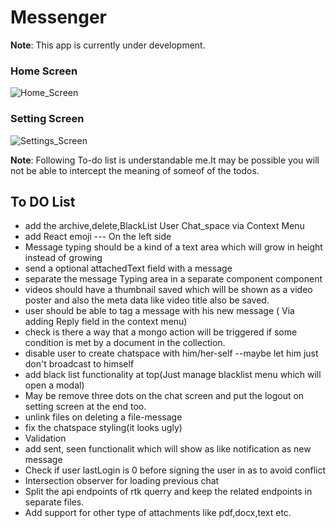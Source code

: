# Messenger
**Note**: This app is currently under development.

### Home Screen
![Home_Screen](https://firebasestorage.googleapis.com/v0/b/mern-app-61a6f.appspot.com/o/Messenger%2FHome_Screen.png?alt=media&token=62bc5d56-b69d-4624-b6d9-6b0f71cc0f88)

### Setting Screen
![Settings_Screen](https://firebasestorage.googleapis.com/v0/b/mern-app-61a6f.appspot.com/o/Messenger%2FSetting_Screen.png?alt=media&token=eca00ce1-d58b-447e-a80c-9302fa2e6835)


**Note**: Following To-do list is understandable me.It may be possible you will not be able to intercept the meaning of someof of the todos.
## To DO List
- add the archive,delete,BlackList User Chat_space via Context Menu
- add React emoji --- On the left side
- Message typing should be a kind of a text area which will grow in height instead of growing
- send a optional attachedText field with a message
- separate the message Typing area in a separate component component
- videos should have a thumbnail saved which will be shown as a video poster and also the meta data like video title also be saved.
- user should be able to tag a message with his new message ( Via adding Reply field in the context menu)
- check is there a way that a mongo action will be triggered if some condition is met by a document in the collection.
- disable user to create chatspace with him/her-self --maybe let him just don't broadcast to himself
- add black list functionality at top(Just manage blacklist menu which will open a modal)
- May be remove three dots on the chat screen and put the logout on setting screen at the end too.
- unlink files on deleting a file-message
- fix the chatspace styling(it looks ugly)
- Validation
- add sent, seen functionalit which will show as like notification as new message
- Check if user lastLogin is 0 before signing the user in as to avoid conflict
- Intersection observer for loading previous chat
- Split the api endpoints of rtk querry and keep the related endpoints in separate files.
- Add support for other type of attachments like pdf,docx,text etc.